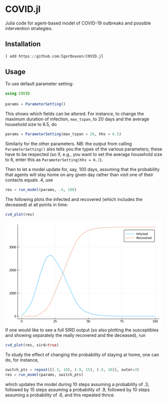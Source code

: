 # COVID.jl

Julia code for agent-based model of COVID-19 outbreaks and possible intervention strategies.

## Installation
```julia
] add https://github.com/IgorDouven/COVID.jl
```
## Usage
To use default parameter setting:
```julia
using COVID

params = ParameterSetting()
```
This shows which fields can be altered. For instance, to change the maximum duration of infection, `max_tspan`, to 20 days and the average household size to 6.5, do
```julia
params = ParameterSetting(max_tspan = 20, hhs = 6.5)
```
Similarly for the other parameters. NB: the output from calling `ParameterSetting()` also tells you the types of the various parameters; these have to be respected (so if, e.g., you want to set the average household size to 6, enter this as `ParameterSetting(hhs = 6.)`).

Then to let a model update for, say, 100 days, assuming that the probability that agents will stay home on any given day rather than visit one of their contacts equals .4, use
```julia
res = run_model(params, .4, 100)
```

The following plots the infected and recovered (which includes the deceased) at all points in time:
```julia
cvd_plot(res)
```
![Results of updating the model for 100 time steps, showing the infected and recovered](./doc/IR.png)
If one would like to see a full SIRD output (so also plotting the susceptibles and showing separately the really recovered and the deceased), run
```julia
cvd_plot(res, sird=true)
```
To study the effect of changing the probability of staying at home, one can do, for instance,
```julia
switch_pts = repeat([(.3, 10), (.9, 15), (.6, 10)], outer=3) 
res = run_model(params, switch_pts)
```
which updates the model during 10 steps assuming a probability of .3, followed by 15 steps assuming a probability of .9, followed by 10 steps assuming a probability of .6, and this repeated thrice.
